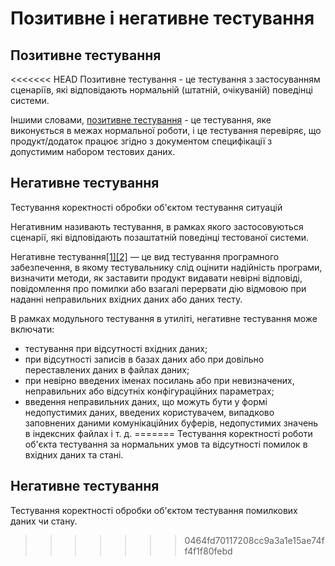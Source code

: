 # Позитивне і негативне тестування

## Позитивне тестування

<<<<<<< HEAD
Позитивне тестування - це тестування з застосуванням сценаріїв, які відповідають нормальній (штатній, очікуваній) поведінці системи.

Іншими словами, [позитивне тестування](https://www.tutorialspoint.com/software_testing_dictionary/positive_testing.htm) - це тестування, яке виконується в межах нормальної роботи, і це тестування перевіряє, що продукт/додаток працює згідно з документом специфікації з допустимим набором тестових даних.

## Негативне тестування

Тестування коректності обробки об'єктом тестування ситуацій

Негативним називають тестування, в рамках якого застосовуються сценарії, які відповідають позаштатній поведінці тестованої системи.  

Негативне тестування[[1]](https://en.wikipedia.org/wiki/Negative_testing)[[2]](https://smartbear.com/learn/automated-testing/negative-testing/) — це вид тестування програмного забезпечення, в якому тестувальнику слід оцінити надійність програми, визначити методи, як заставити продукт видавати невірні відповіді, повідомлення про помилки або взагалі перервати дію відмовою при наданні неправильних вхідних даних або даних тесту.

В рамках модульного тестування в утиліті, негативне тестування може включати:
- тестування при відсутності вхідних даних;
- при відсутності записів в базах даних або при довільно переставлених даних в файлах даних;
- при невірно введених іменах посилань або при невизначених, неправильних або відсутніх конфігураційних параметрах;
- введення неправильних даних, що можуть бути у формі недопустимих даних, введених користувачем, випадково заповнених даними комунікаційних буферів, недопустимих значень в індексних файлах і т. д.
=======
Тестування коректності роботи об'єкта тестування за нормальних умов та відсутності помилок в вхідних даних та стані.

## Негативне тестування

Тестування коректності обробки об'єктом тестування помилкових даних чи стану.
>>>>>>> 0464fd70117208cc9a3a1e15ae74ff4f1f80febd
